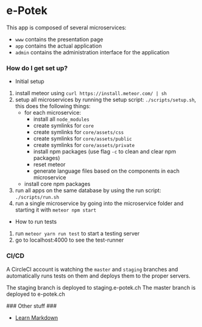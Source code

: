# e-Potek

This app is composed of several microservices:

* `www` contains the presentation page
* `app` contains the actual application
* `admin` contains the administration interface for the application

### How do I get set up?

* Initial setup

1. install meteor using `curl https://install.meteor.com/ | sh`
1. setup all microservices by running the setup script: `./scripts/setup.sh`, this does the following things:
   * for each microservice:
     * install all `node_modules`
     * create symlinks for `core`
     * create symlinks for `core/assets/css`
     * create symlinks for `core/assets/public`
     * create symlinks for `core/assets/private`
     * install npm packages (use flag `-c` to clean and clear npm packages)
     * reset meteor
     * generate language files based on the components in each microservice
   * install core npm packages
1. run all apps on the same database by using the run script: `./scripts/run.sh`
1. run a single microservice by going into the microservice folder and starting it with `meteor npm start`

* How to run tests

1. run `meteor yarn run test` to start a testing server
1. go to localhost:4000 to see the test-runner

### CI/CD

A CircleCI account is watching the `master` and `staging` branches and automatically runs tests on them and deploys them to the proper servers.

The staging branch is deployed to staging.e-potek.ch
The master branch is deployed to e-potek.ch

### Other stuff ###

* [Learn Markdown](https://bitbucket.org/tutorials/markdowndemo)
